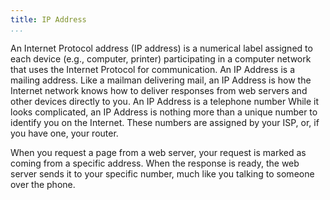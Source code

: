 ```yaml
---
title: IP Address
...
```


<Definition source="Wikipedia" href="http://en.wikipedia.org/wiki/IP_address">
An Internet Protocol address (IP address) is a numerical label assigned to
each device (e.g., computer, printer) participating in a computer network
that uses the Internet Protocol for communication.
</Definition>

<Metaphor id="mail">
<M4Title>An IP Address is a mailing address.</M4Title>
Like a mailman delivering mail, an IP Address is how the Internet network knows
how to deliver responses from web servers and other devices directly to you.
<M4Author handle="clintandrewhall" href="http://www.github.com/clintandrewhall" />
</Metaphor>

<Metaphor id="phone">
<M4Title>An IP Address is a telephone number</M4Title>
While it looks complicated, an IP Address is nothing more than a unique number
to identify you on the Internet.  These numbers are assigned by your ISP, or,
if you have one, your router.

When you request a page from a web server, your request is marked as coming
from a specific address. When the response is ready, the web server sends it to
your specific number, much like you talking to someone over the phone.
<M4Author handle="clintandrewhall" href="http://www.github.com/clintandrewhall" />
</Metaphor>
